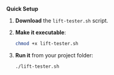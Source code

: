 **Quick Setup**

1. **Download** the `lift-tester.sh` script.
2. **Make it executable**:

   ```bash
   chmod +x lift-tester.sh  
   ```
3. **Run it** from your project folder:

   ```bash
   ./lift-tester.sh  
   ```


